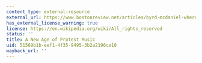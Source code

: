 ```yaml
---
content_type: external-resource
external_url: https://www.bostonreview.net/articles/byrd-mcdaniel-where-has-all-protest-music-gone/
has_external_license_warning: true
license: https://en.wikipedia.org/wiki/All_rights_reserved
status: ''
title: A New Age of Protest Music
uid: 51569b1b-eef1-4f35-9495-3b2a2196ce10
wayback_url: ''
---
```

